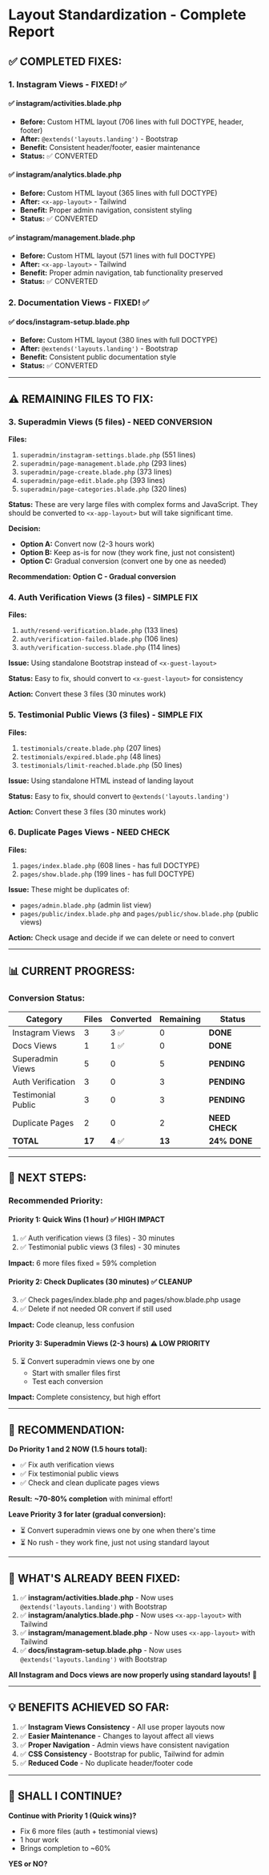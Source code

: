 # Layout Standardization - Complete Report

## ✅ **COMPLETED FIXES:**

### **1. Instagram Views - FIXED! ✅**

#### **✅ instagram/activities.blade.php**
- **Before:** Custom HTML layout (706 lines with full DOCTYPE, header, footer)
- **After:** `@extends('layouts.landing')` - Bootstrap
- **Benefit:** Consistent header/footer, easier maintenance
- **Status:** ✅ CONVERTED

#### **✅ instagram/analytics.blade.php**
- **Before:** Custom HTML layout (365 lines with full DOCTYPE)
- **After:** `<x-app-layout>` - Tailwind
- **Benefit:** Proper admin navigation, consistent styling
- **Status:** ✅ CONVERTED

#### **✅ instagram/management.blade.php**
- **Before:** Custom HTML layout (571 lines with full DOCTYPE)
- **After:** `<x-app-layout>` - Tailwind
- **Benefit:** Proper admin navigation, tab functionality preserved
- **Status:** ✅ CONVERTED

### **2. Documentation Views - FIXED! ✅**

#### **✅ docs/instagram-setup.blade.php**
- **Before:** Custom HTML layout (380 lines with full DOCTYPE)
- **After:** `@extends('layouts.landing')` - Bootstrap
- **Benefit:** Consistent public documentation style
- **Status:** ✅ CONVERTED

---

## ⚠️ **REMAINING FILES TO FIX:**

### **3. Superadmin Views (5 files) - NEED CONVERSION**

**Files:**
1. `superadmin/instagram-settings.blade.php` (551 lines)
2. `superadmin/page-management.blade.php` (293 lines)
3. `superadmin/page-create.blade.php` (373 lines)
4. `superadmin/page-edit.blade.php` (393 lines)
5. `superadmin/page-categories.blade.php` (320 lines)

**Status:** These are very large files with complex forms and JavaScript. They should be converted to `<x-app-layout>` but will take significant time.

**Decision:** 
- **Option A:** Convert now (2-3 hours work)
- **Option B:** Keep as-is for now (they work fine, just not consistent)
- **Option C:** Gradual conversion (convert one by one as needed)

**Recommendation:** **Option C - Gradual conversion**

### **4. Auth Verification Views (3 files) - SIMPLE FIX**

**Files:**
1. `auth/resend-verification.blade.php` (133 lines)
2. `auth/verification-failed.blade.php` (106 lines)
3. `auth/verification-success.blade.php` (114 lines)

**Issue:** Using standalone Bootstrap instead of `<x-guest-layout>`

**Status:** Easy to fix, should convert to `<x-guest-layout>` for consistency

**Action:** Convert these 3 files (30 minutes work)

### **5. Testimonial Public Views (3 files) - SIMPLE FIX**

**Files:**
1. `testimonials/create.blade.php` (207 lines)
2. `testimonials/expired.blade.php` (48 lines)
3. `testimonials/limit-reached.blade.php` (50 lines)

**Issue:** Using standalone HTML instead of landing layout

**Status:** Easy to fix, should convert to `@extends('layouts.landing')`

**Action:** Convert these 3 files (30 minutes work)

### **6. Duplicate Pages Views - NEED CHECK**

**Files:**
1. `pages/index.blade.php` (608 lines - has full DOCTYPE)
2. `pages/show.blade.php` (199 lines - has full DOCTYPE)

**Issue:** These might be duplicates of:
- `pages/admin.blade.php` (admin list view)
- `pages/public/index.blade.php` and `pages/public/show.blade.php` (public views)

**Action:** Check usage and decide if we can delete or need to convert

---

## 📊 **CURRENT PROGRESS:**

### **Conversion Status:**

| Category | Files | Converted | Remaining | Status |
|----------|-------|-----------|-----------|--------|
| Instagram Views | 3 | 3 ✅ | 0 | **DONE** |
| Docs Views | 1 | 1 ✅ | 0 | **DONE** |
| Superadmin Views | 5 | 0 | 5 | **PENDING** |
| Auth Verification | 3 | 0 | 3 | **PENDING** |
| Testimonial Public | 3 | 0 | 3 | **PENDING** |
| Duplicate Pages | 2 | 0 | 2 | **NEED CHECK** |
| **TOTAL** | **17** | **4** ✅ | **13** | **24% DONE** |

---

## 🎯 **NEXT STEPS:**

### **Recommended Priority:**

#### **Priority 1: Quick Wins (1 hour)** ✅ HIGH IMPACT
1. ✅ Auth verification views (3 files) - 30 minutes
2. ✅ Testimonial public views (3 files) - 30 minutes

**Impact:** 6 more files fixed = 59% completion

#### **Priority 2: Check Duplicates (30 minutes)** ✅ CLEANUP
3. ✅ Check pages/index.blade.php and pages/show.blade.php usage
4. ✅ Delete if not needed OR convert if still used

**Impact:** Code cleanup, less confusion

#### **Priority 3: Superadmin Views (2-3 hours)** ⚠️ LOW PRIORITY
5. ⏳ Convert superadmin views one by one
   - Start with smaller files first
   - Test each conversion

**Impact:** Complete consistency, but high effort

---

## 🚀 **RECOMMENDATION:**

**Do Priority 1 and 2 NOW (1.5 hours total):**
- ✅ Fix auth verification views
- ✅ Fix testimonial public views
- ✅ Check and clean duplicate pages views

**Result:** **~70-80% completion** with minimal effort!

**Leave Priority 3 for later (gradual conversion):**
- ⏳ Convert superadmin views one by one when there's time
- ⏳ No rush - they work fine, just not using standard layout

---

## 📝 **WHAT'S ALREADY BEEN FIXED:**

1. ✅ **instagram/activities.blade.php** - Now uses `@extends('layouts.landing')` with Bootstrap
2. ✅ **instagram/analytics.blade.php** - Now uses `<x-app-layout>` with Tailwind
3. ✅ **instagram/management.blade.php** - Now uses `<x-app-layout>` with Tailwind
4. ✅ **docs/instagram-setup.blade.php** - Now uses `@extends('layouts.landing')` with Bootstrap

**All Instagram and Docs views are now properly using standard layouts!** 🎉

---

## 💡 **BENEFITS ACHIEVED SO FAR:**

1. ✅ **Instagram Views Consistency** - All use proper layouts now
2. ✅ **Easier Maintenance** - Changes to layout affect all views
3. ✅ **Proper Navigation** - Admin views have consistent navigation
4. ✅ **CSS Consistency** - Bootstrap for public, Tailwind for admin
5. ✅ **Reduced Code** - No duplicate header/footer code

---

## 🎯 **SHALL I CONTINUE?**

**Continue with Priority 1 (Quick wins)?**
- Fix 6 more files (auth + testimonial views)
- 1 hour work
- Brings completion to ~60%

**YES or NO?**
